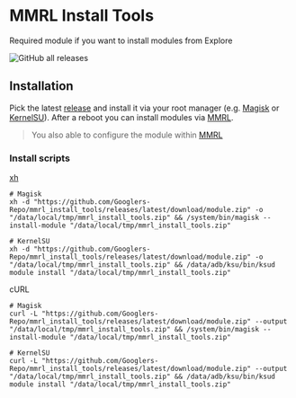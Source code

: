 [MMRL]: https://github.com/DerGoogler/MMRL
[Magisk]: https://github.com/topjohnwu/Magisk
[KernelSU]: https://kernelsu.org

# MMRL Install Tools

Required module if you want to install modules from Explore

<img alt="GitHub all releases" src="https://img.shields.io/github/downloads/Googlers-Repo/mmrl_install_tools/total">

## Installation

Pick the latest [release](https://github.com/Googlers-Repo/mmrl_install_tools/releases/) and install it via your root manager (e.g. [Magisk][Magisk] or [KernelSU][KernelSU]). After a reboot you can install modules via [MMRL][MMRL].

> You also able to configure the module within [MMRL][MMRL]

### Install scripts

<a module="xhhttp" href="https://github.com/Magisk-Modules-Alt-Repo/xhhttp">xh</a>

```shell
# Magisk
xh -d "https://github.com/Googlers-Repo/mmrl_install_tools/releases/latest/download/module.zip" -o "/data/local/tmp/mmrl_install_tools.zip" && /system/bin/magisk --install-module "/data/local/tmp/mmrl_install_tools.zip"

# KernelSU
xh -d "https://github.com/Googlers-Repo/mmrl_install_tools/releases/latest/download/module.zip" -o "/data/local/tmp/mmrl_install_tools.zip" && /data/adb/ksu/bin/ksud module install "/data/local/tmp/mmrl_install_tools.zip"
```

cURL

```shell
# Magisk
curl -L "https://github.com/Googlers-Repo/mmrl_install_tools/releases/latest/download/module.zip" --output "/data/local/tmp/mmrl_install_tools.zip" && /system/bin/magisk --install-module "/data/local/tmp/mmrl_install_tools.zip"

# KernelSU
curl -L "https://github.com/Googlers-Repo/mmrl_install_tools/releases/latest/download/module.zip" --output "/data/local/tmp/mmrl_install_tools.zip" && /data/adb/ksu/bin/ksud module install "/data/local/tmp/mmrl_install_tools.zip"
```

